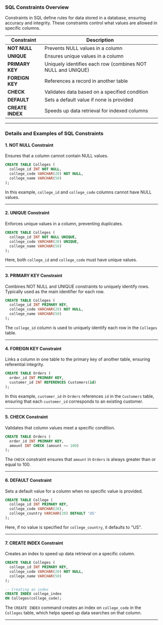 ### SQL Constraints Overview

Constraints in SQL define rules for data stored in a database, ensuring accuracy and integrity. These constraints control what values are allowed in specific columns.

| Constraint      | Description                                      |
|-----------------|--------------------------------------------------|
| **NOT NULL**    | Prevents NULL values in a column                 |
| **UNIQUE**      | Ensures unique values in a column                |
| **PRIMARY KEY** | Uniquely identifies each row (combines NOT NULL and UNIQUE) |
| **FOREIGN KEY** | References a record in another table             |
| **CHECK**       | Validates data based on a specified condition    |
| **DEFAULT**     | Sets a default value if none is provided         |
| **CREATE INDEX**| Speeds up data retrieval for indexed columns     |

---

### Details and Examples of SQL Constraints

#### 1. NOT NULL Constraint
Ensures that a column cannot contain NULL values.
```sql
CREATE TABLE Colleges (
  college_id INT NOT NULL,
  college_code VARCHAR(20) NOT NULL,
  college_name VARCHAR(50)
);
```
In this example, `college_id` and `college_code` columns cannot have NULL values.

---

#### 2. UNIQUE Constraint
Enforces unique values in a column, preventing duplicates.
```sql
CREATE TABLE Colleges (
  college_id INT NOT NULL UNIQUE,
  college_code VARCHAR(20) UNIQUE,
  college_name VARCHAR(50)
);
```
Here, both `college_id` and `college_code` must have unique values.

---

#### 3. PRIMARY KEY Constraint
Combines NOT NULL and UNIQUE constraints to uniquely identify rows. Typically used as the main identifier for each row.
```sql
CREATE TABLE Colleges (
  college_id INT PRIMARY KEY,
  college_code VARCHAR(20) NOT NULL,
  college_name VARCHAR(50)
);
```
The `college_id` column is used to uniquely identify each row in the `Colleges` table.

---

#### 4. FOREIGN KEY Constraint
Links a column in one table to the primary key of another table, ensuring referential integrity.
```sql
CREATE TABLE Orders (
  order_id INT PRIMARY KEY,
  customer_id INT REFERENCES Customers(id)
);
```
In this example, `customer_id` in `Orders` references `id` in the `Customers` table, ensuring that each `customer_id` corresponds to an existing customer.

---

#### 5. CHECK Constraint
Validates that column values meet a specific condition.
```sql
CREATE TABLE Orders (
  order_id INT PRIMARY KEY,
  amount INT CHECK (amount >= 100)
);
```
The `CHECK` constraint ensures that `amount` in `Orders` is always greater than or equal to 100.

---

#### 6. DEFAULT Constraint
Sets a default value for a column when no specific value is provided.
```sql
CREATE TABLE College (
  college_id INT PRIMARY KEY,
  college_code VARCHAR(20),
  college_country VARCHAR(20) DEFAULT 'US'
);
```
Here, if no value is specified for `college_country`, it defaults to "US".

---

#### 7. CREATE INDEX Constraint
Creates an index to speed up data retrieval on a specific column.
```sql
CREATE TABLE Colleges (
  college_id INT PRIMARY KEY,
  college_code VARCHAR(20) NOT NULL,
  college_name VARCHAR(50)
);

-- Creating an index
CREATE INDEX college_index
ON Colleges(college_code);
```
The `CREATE INDEX` command creates an index on `college_code` in the `Colleges` table, which helps speed up data searches on that column.

---

